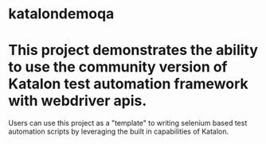# katalondemoqa
# This project demonstrates the ability to use the community version of Katalon test automation framework with webdriver apis. 
Users can use this project as a "template" to writing selenium based test automation scripts by leveraging the built in capabilities of Katalon.
